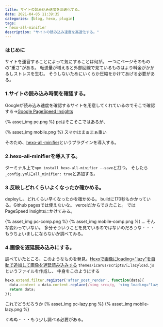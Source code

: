 ```yaml
---
title: サイトの読み込み速度を高速化する。
date: 2021-04-05 11:39:35
categories: [blog, hexo, plugin]
tags:
- hexo-all-minifier
description: "サイトの読み込み速度を高速化する。"
---
```

### はじめに
サイトを運営することによって気にすることは何が。
一つにページそのものの"重さ"がある。
転送量が増えると外部回線で見ているものはより料金がかかるしストレスを生む。
そうしないためにいくらか圧縮をかけてあげる必要がある。

<!-- toc -->
<!-- more -->
### 1.サイトの読み込み時間を確認する。
Googleが読み込み速度を確認するサイトを用意してくれているのでそこで確認する→[Google PageSpeed Insights](https://developers.google.com/speed/pagespeed/insights/)

{% asset_img pc.png %}
pcはそこそこではあるが、

{% asset_img mobile.png %}
スマホはまぁまぁ重い

そのため、[hexo-all-minifier](https://github.com/chenzhutian/hexo-all-minifier)というプラグインを導入する。

### 2.hexo-all-minifierを導入する。
ターミナル上で`npm install hexo-all-minifier --save`と打つ。
そしたら`_config.yml`に`all_minifier: true`と追加する。

### 3.反映しどれくらいよくなったか確かめる。
deployし、どれくらい早くなったかを確かめる。
buildに170秒もかかっている。Github pagesでは使えないな。
vercelだからできたこと。
ではPageSpeed Insightsにかけてみる。

{% asset_img pc-comp.png %}
{% asset_img mobile-comp.png %}
...
そんな変わっていない。
多分そういうことを見ているのではないのだろうな・・・
もうちょいましにならないか調べてみる。

### 4.画像を遅延読み込みにする。
調べていたところ、このようなものを発見。[Hexoで画像にloading="lazy"を自動で追加して画像を遅延読み込みする](https://pixelog.net/post/vo9d9z/)
`themes/icarus/scripts/`に`lazyload.js`というファイルを作成し、
中身をこのようにする
```javascript
hexo.extend.filter.register('after_post_render', function(data){
  data.content = data.content.replace(/<img src=/g, '<img loading="lazy" src=');
  return data;
});
```

これでどうだろうか
{% asset_img pc-lazy.png %}
{% asset_img mobile-lazy.png %}

ぐぬぬ・・・もう少し調べる必要がある。

